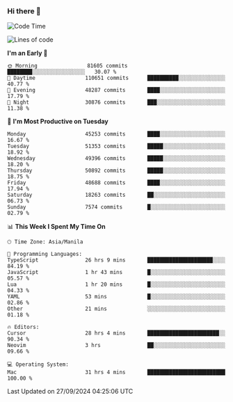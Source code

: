 ### Hi there 👋

<!--START_SECTION:waka-->
![Code Time](http://img.shields.io/badge/Code%20Time-5%2C599%20hrs%2033%20mins-blue)

![Lines of code](https://img.shields.io/badge/From%20Hello%20World%20I%27ve%20Written-119.8%20million%20lines%20of%20code-blue)

**I'm an Early 🐤** 

```text
🌞 Morning                81605 commits       ████████░░░░░░░░░░░░░░░░░   30.07 % 
🌆 Daytime                110651 commits      ██████████░░░░░░░░░░░░░░░   40.77 % 
🌃 Evening                48287 commits       ████░░░░░░░░░░░░░░░░░░░░░   17.79 % 
🌙 Night                  30876 commits       ███░░░░░░░░░░░░░░░░░░░░░░   11.38 % 
```
📅 **I'm Most Productive on Tuesday** 

```text
Monday                   45253 commits       ████░░░░░░░░░░░░░░░░░░░░░   16.67 % 
Tuesday                  51353 commits       █████░░░░░░░░░░░░░░░░░░░░   18.92 % 
Wednesday                49396 commits       █████░░░░░░░░░░░░░░░░░░░░   18.20 % 
Thursday                 50892 commits       █████░░░░░░░░░░░░░░░░░░░░   18.75 % 
Friday                   48688 commits       ████░░░░░░░░░░░░░░░░░░░░░   17.94 % 
Saturday                 18263 commits       ██░░░░░░░░░░░░░░░░░░░░░░░   06.73 % 
Sunday                   7574 commits        █░░░░░░░░░░░░░░░░░░░░░░░░   02.79 % 
```


📊 **This Week I Spent My Time On** 

```text
🕑︎ Time Zone: Asia/Manila

💬 Programming Languages: 
TypeScript               26 hrs 9 mins       █████████████████████░░░░   84.19 % 
JavaScript               1 hr 43 mins        █░░░░░░░░░░░░░░░░░░░░░░░░   05.57 % 
Lua                      1 hr 20 mins        █░░░░░░░░░░░░░░░░░░░░░░░░   04.33 % 
YAML                     53 mins             █░░░░░░░░░░░░░░░░░░░░░░░░   02.86 % 
Other                    21 mins             ░░░░░░░░░░░░░░░░░░░░░░░░░   01.18 % 

🔥 Editors: 
Cursor                   28 hrs 4 mins       ███████████████████████░░   90.34 % 
Neovim                   3 hrs               ██░░░░░░░░░░░░░░░░░░░░░░░   09.66 % 

💻 Operating System: 
Mac                      31 hrs 4 mins       █████████████████████████   100.00 % 
```


 Last Updated on 27/09/2024 04:25:06 UTC
<!--END_SECTION:waka-->


<!--
**rad182/rad182** is a ✨ _special_ ✨ repository because its `README.md` (this file) appears on your GitHub profile.

Here are some ideas to get you started:

- 🔭 I’m currently working on ...
- 🌱 I’m currently learning ...
- 👯 I’m looking to collaborate on ...
- 🤔 I’m looking for help with ...
- 💬 Ask me about ...
- 📫 How to reach me: ...
- 😄 Pronouns: ...
- ⚡ Fun fact: ...
-->

